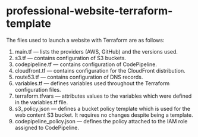 # professional-website-terraform-template
The files used to launch a website with Terraform are as follows:
1. main.tf — lists the providers (AWS, GitHub) and the versions used.
2. s3.tf — contains configuration of S3 buckets.
3. codepipeline.tf — contains configuration of CodePipeline.
4. cloudfront.tf — contains configuration for the CloudFront distribution.
5. route53.tf — contains configuration of DNS records.
6. variables.tf — defines variables used throughout the Terraform configuration files.
7. terraform.tfvars — attributes values to the variables which were defined in the variables.tf file.
8. s3_policy.json — defines a bucket policy template which is used for the web content S3 bucket. It requires no changes despite being a template.
9. codepipeline_policy.json — defines the policy attached to the IAM role assigned to CodePipeline.
